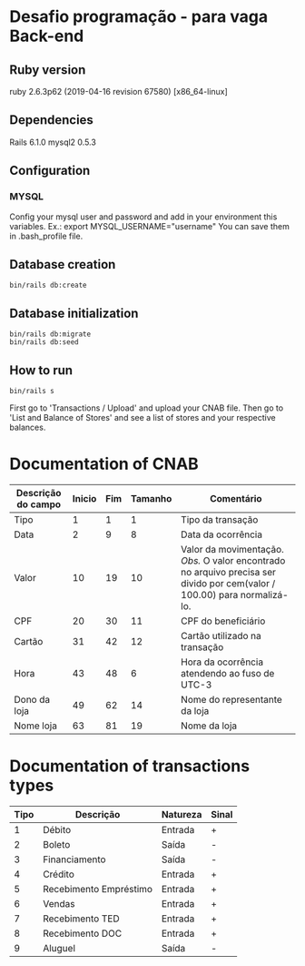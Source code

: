 # Desafio programação - para vaga Back-end

## Ruby version
ruby 2.6.3p62 (2019-04-16 revision 67580) [x86_64-linux]

## Dependencies
Rails 6.1.0
mysql2 0.5.3

## Configuration

### MYSQL
Config your mysql user and password and add in your environment this variables.
Ex.: export MYSQL_USERNAME="username"
You can save them in .bash_profile file.

## Database creation
```
bin/rails db:create
```
## Database initialization
```
bin/rails db:migrate
bin/rails db:seed
```
## How to run
```
bin/rails s
```
First go to 'Transactions / Upload' and upload your CNAB file.
Then go to 'List and Balance of Stores' and see a list of stores and your respective balances.

# Documentation of CNAB

| Descrição do campo  | Inicio | Fim | Tamanho | Comentário
| ------------- | ------------- | -----| ---- | ------
| Tipo  | 1  | 1 | 1 | Tipo da transação
| Data  | 2  | 9 | 8 | Data da ocorrência
| Valor | 10 | 19 | 10 | Valor da movimentação. *Obs.* O valor encontrado no arquivo precisa ser divido por cem(valor / 100.00) para normalizá-lo.
| CPF | 20 | 30 | 11 | CPF do beneficiário
| Cartão | 31 | 42 | 12 | Cartão utilizado na transação 
| Hora  | 43 | 48 | 6 | Hora da ocorrência atendendo ao fuso de UTC-3
| Dono da loja | 49 | 62 | 14 | Nome do representante da loja
| Nome loja | 63 | 81 | 19 | Nome da loja

# Documentation of transactions types

| Tipo | Descrição | Natureza | Sinal |
| ---- | -------- | --------- | ----- |
| 1 | Débito | Entrada | + |
| 2 | Boleto | Saída | - |
| 3 | Financiamento | Saída | - |
| 4 | Crédito | Entrada | + |
| 5 | Recebimento Empréstimo | Entrada | + |
| 6 | Vendas | Entrada | + |
| 7 | Recebimento TED | Entrada | + |
| 8 | Recebimento DOC | Entrada | + |
| 9 | Aluguel | Saída | - |
